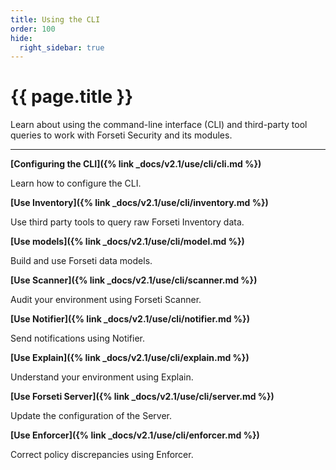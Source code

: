 ```yaml
---
title: Using the CLI
order: 100
hide:
  right_sidebar: true
---
```


# {{ page.title }}

Learn about using the command-line interface (CLI) and
third-party tool queries to work with Forseti Security
and its modules.

---

**[Configuring the CLI]({% link _docs/v2.1/use/cli/cli.md %})**

Learn how to configure the CLI.

**[Use Inventory]({% link _docs/v2.1/use/cli/inventory.md %})**

Use third party tools to query raw Forseti Inventory data.

**[Use models]({% link _docs/v2.1/use/cli/model.md %})**

Build and use Forseti data models.

**[Use Scanner]({% link _docs/v2.1/use/cli/scanner.md %})**

Audit your environment using Forseti Scanner.

**[Use Notifier]({% link _docs/v2.1/use/cli/notifier.md %})**

Send notifications using Notifier.

**[Use Explain]({% link _docs/v2.1/use/cli/explain.md %})**

Understand your environment using Explain.

**[Use Forseti Server]({% link _docs/v2.1/use/cli/server.md %})**

Update the configuration of the Server.

**[Use Enforcer]({% link _docs/v2.1/use/cli/enforcer.md %})**

Correct policy discrepancies using Enforcer.
